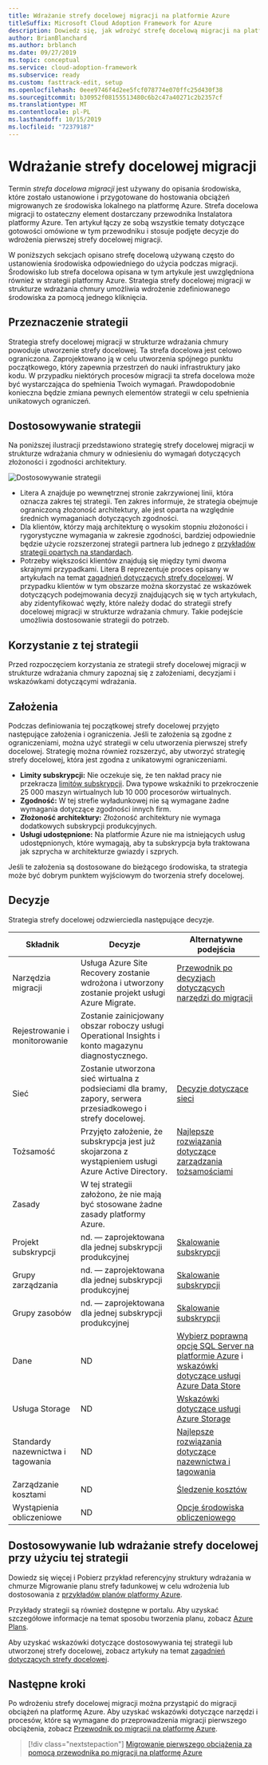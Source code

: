 ```yaml
---
title: Wdrażanie strefy docelowej migracji na platformie Azure
titleSuffix: Microsoft Cloud Adoption Framework for Azure
description: Dowiedz się, jak wdrożyć strefę docelową migracji na platformie Azure.
author: BrianBlanchard
ms.author: brblanch
ms.date: 09/27/2019
ms.topic: conceptual
ms.service: cloud-adoption-framework
ms.subservice: ready
ms.custom: fasttrack-edit, setup
ms.openlocfilehash: 0eee9746f4d2ee5fcf078774e070ffc25d430f38
ms.sourcegitcommit: b30952f08155513480c6b2c47a40271c2b2357cf
ms.translationtype: MT
ms.contentlocale: pl-PL
ms.lasthandoff: 10/15/2019
ms.locfileid: "72379187"
---
```

# <a name="deploy-a-migration-landing-zone"></a>Wdrażanie strefy docelowej migracji

Termin *strefa docelowa migracji* jest używany do opisania środowiska, które zostało ustanowione i przygotowane do hostowania obciążeń migrowanych ze środowiska lokalnego na platformę Azure. Strefa docelowa migracji to ostateczny element dostarczany przewodnika Instalatora platformy Azure. Ten artykuł łączy ze sobą wszystkie tematy dotyczące gotowości omówione w tym przewodniku i stosuje podjęte decyzje do wdrożenia pierwszej strefy docelowej migracji.

W poniższych sekcjach opisano strefę docelową używaną często do ustanowienia środowiska odpowiedniego do użycia podczas migracji. Środowisko lub strefa docelowa opisana w tym artykule jest uwzględniona również w strategii platformy Azure. Strategia strefy docelowej migracji w strukturze wdrażania chmury umożliwia wdrożenie zdefiniowanego środowiska za pomocą jednego kliknięcia.

## <a name="purpose-of-the-blueprint"></a>Przeznaczenie strategii

Strategia strefy docelowej migracji w strukturze wdrażania chmury powoduje utworzenie strefy docelowej. Ta strefa docelowa jest celowo ograniczona. Zaprojektowano ją w celu utworzenia spójnego punktu początkowego, który zapewnia przestrzeń do nauki infrastruktury jako kodu. W przypadku niektórych procesów migracji ta strefa docelowa może być wystarczająca do spełnienia Twoich wymagań. Prawdopodobnie konieczna będzie zmiana pewnych elementów strategii w celu spełnienia unikatowych ograniczeń.

## <a name="blueprint-alignment"></a>Dostosowywanie strategii

Na poniższej ilustracji przedstawiono strategię strefy docelowej migracji w strukturze wdrażania chmury w odniesieniu do wymagań dotyczących złożoności i zgodności architektury.

![Dostosowywanie strategii](../../_images/ready/blueprint-overview.png)

- Litera A znajduje po wewnętrznej stronie zakrzywionej linii, która oznacza zakres tej strategii. Ten zakres informuje, że strategia obejmuje ograniczoną złożoność architektury, ale jest oparta na względnie średnich wymaganiach dotyczących zgodności.
- Dla klientów, którzy mają architekturę o wysokim stopniu złożoności i rygorystyczne wymagania w zakresie zgodności, bardziej odpowiednie będzie użycie rozszerzonej strategii partnera lub jednego z [przykładów strategii opartych na standardach](https://docs.microsoft.com/azure/governance/blueprints/samples).
- Potrzeby większości klientów znajdują się między tymi dwoma skrajnymi przypadkami. Litera B reprezentuje proces opisany w artykułach na temat [zagadnień dotyczących strefy docelowej](../considerations/index.md). W przypadku klientów w tym obszarze można skorzystać ze wskazówek dotyczących podejmowania decyzji znajdujących się w tych artykułach, aby zidentyfikować węzły, które należy dodać do strategii strefy docelowej migracji w strukturze wdrażania chmury. Takie podejście umożliwia dostosowanie strategii do potrzeb.

## <a name="use-this-blueprint"></a>Korzystanie z tej strategii

Przed rozpoczęciem korzystania ze strategii strefy docelowej migracji w strukturze wdrażania chmury zapoznaj się z założeniami, decyzjami i wskazówkami dotyczącymi wdrażania.

## <a name="assumptions"></a>Założenia

Podczas definiowania tej początkowej strefy docelowej przyjęto następujące założenia i ograniczenia. Jeśli te założenia są zgodne z ograniczeniami, można użyć strategii w celu utworzenia pierwszej strefy docelowej. Strategię można również rozszerzyć, aby utworzyć strategię strefy docelowej, która jest zgodna z unikatowymi ograniczeniami.

- **Limity subskrypcji:** Nie oczekuje się, że ten nakład pracy nie przekracza [limitów subskrypcji](https://docs.microsoft.com/azure/azure-subscription-service-limits). Dwa typowe wskaźniki to przekroczenie 25 000 maszyn wirtualnych lub 10 000 procesorów wirtualnych.
- **Zgodność:** W tej strefie wyładunkowej nie są wymagane żadne wymagania dotyczące zgodności innych firm.
- **Złożoność architektury:** Złożoność architektury nie wymaga dodatkowych subskrypcji produkcyjnych.
- **Usługi udostępnione:** Na platformie Azure nie ma istniejących usług udostępnionych, które wymagają, aby ta subskrypcja była traktowana jak szprycha w architekturze gwiazdy i szprych.

Jeśli te założenia są dostosowane do bieżącego środowiska, ta strategia może być dobrym punktem wyjściowym do tworzenia strefy docelowej.

## <a name="decisions"></a>Decyzje

Strategia strefy docelowej odzwierciedla następujące decyzje.

| Składnik | Decyzje | Alternatywne podejścia |
|---------|---------|---------|
|Narzędzia migracji|Usługa Azure Site Recovery zostanie wdrożona i utworzony zostanie projekt usługi Azure Migrate.|[Przewodnik po decyzjach dotyczących narzędzi do migracji](../../decision-guides/migrate-decision-guide/index.md)|
|Rejestrowanie i monitorowanie|Zostanie zainicjowany obszar roboczy usługi Operational Insights i konto magazynu diagnostycznego.|         |
|Sieć|Zostanie utworzona sieć wirtualna z podsieciami dla bramy, zapory, serwera przesiadkowego i strefy docelowej.|[Decyzje dotyczące sieci](../considerations/network-decisions.md)|
|Tożsamość|Przyjęto założenie, że subskrypcja jest już skojarzona z wystąpieniem usługi Azure Active Directory.|[Najlepsze rozwiązania dotyczące zarządzania tożsamościami](https://docs.microsoft.com/azure/security/azure-security-identity-management-best-practices?toc=https://docs.microsoft.com/azure/cloud-adoption-framework/toc.json&bc=https://docs.microsoft.com/azure/cloud-adoption-framework/bread/toc.json)         |
|Zasady|W tej strategii założono, że nie mają być stosowane żadne zasady platformy Azure.|         |
|Projekt subskrypcji|nd. — zaprojektowana dla jednej subskrypcji produkcyjnej|[Skalowanie subskrypcji](../considerations/scaling-subscriptions.md)|
|Grupy zarządzania|nd. — zaprojektowana dla jednej subskrypcji produkcyjnej|[Skalowanie subskrypcji](../considerations/scaling-subscriptions.md)         |
|Grupy zasobów|nd. — zaprojektowana dla jednej subskrypcji produkcyjnej|[Skalowanie subskrypcji](../considerations/scaling-subscriptions.md)         |
|Dane|ND|[Wybierz poprawną opcję SQL Server na platformie Azure](https://docs.microsoft.com/azure/sql-database/sql-database-paas-vs-sql-server-iaas?toc=https://docs.microsoft.com/azure/architecture/toc.json&bc=https://docs.microsoft.com/azure/architecture/bread/toc.json) i [wskazówki dotyczące usługi Azure Data Store](https://docs.microsoft.com/azure/architecture/guide/technology-choices/data-store-overview) |
|Usługa Storage|ND|[Wskazówki dotyczące usługi Azure Storage](../considerations/storage-guidance.md)         |
|Standardy nazewnictwa i tagowania|ND|[Najlepsze rozwiązania dotyczące nazewnictwa i tagowania](../considerations/naming-and-tagging.md)         |
|Zarządzanie kosztami|ND|[Śledzenie kosztów](../azure-best-practices/track-costs.md)|
|Wystąpienia obliczeniowe|ND|[Opcje środowiska obliczeniowego](../considerations/compute-decisions.md)|

## <a name="customize-or-deploy-a-landing-zone-from-this-blueprint"></a>Dostosowywanie lub wdrażanie strefy docelowej przy użyciu tej strategii

Dowiedz się więcej i Pobierz przykład referencyjny struktury wdrażania w chmurze Migrowanie planu strefy ładunkowej w celu wdrożenia lub dostosowania z [przykładów planów platformy Azure](https://docs.microsoft.com/azure/governance/blueprints/samples).

Przykłady strategii są również dostępne w portalu. Aby uzyskać szczegółowe informacje na temat sposobu tworzenia planu, zobacz [Azure Plans](./govern-org-compliance.md?tabs=azureblueprints#create-a-blueprint).

Aby uzyskać wskazówki dotyczące dostosowywania tej strategii lub utworzonej strefy docelowej, zobacz artykuły na temat [zagadnień dotyczących strefy docelowej](../considerations/index.md).

## <a name="next-steps"></a>Następne kroki

Po wdrożeniu strefy docelowej migracji można przystąpić do migracji obciążeń na platformę Azure.
Aby uzyskać wskazówki dotyczące narzędzi i procesów, które są wymagane do przeprowadzenia migracji pierwszego obciążenia, zobacz [Przewodnik po migracji na platformę Azure](../../migrate/azure-migration-guide/index.md).

> [!div class="nextstepaction"]
> [Migrowanie pierwszego obciążenia za pomocą przewodnika po migracji na platformę Azure](../../migrate/azure-migration-guide/index.md)
